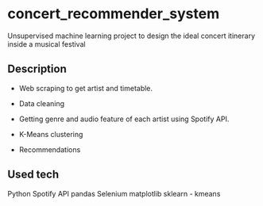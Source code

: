 # concert_recommender_system
Unsupervised machine learning project to design the ideal concert itinerary inside a musical festival


Description
--------
- Web scraping to get artist and timetable.

- Data cleaning

- Getting genre and audio feature of each artist using Spotify API.

- K-Means clustering

- Recommendations 


Used tech
--------
Python
Spotify API
pandas
Selenium
matplotlib
sklearn - kmeans
